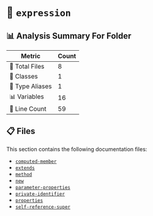 # 📁 `expression`

## 📊 Analysis Summary For Folder

| Metric | Count |
|--------|-------|
| 📁 Total Files | 8 |
| 🧱 Classes | 1 |
| 📑 Type Aliases | 1 |
| 📊 Variables | 16 |
| 🔢 Line Count | 59 |


## 📋 Files

This section contains the following documentation files:

- [`computed-member`](./computed-member.md)
- [`extends`](./extends.md)
- [`method`](./method.md)
- [`new`](./new.md)
- [`parameter-properties`](./parameter-properties.md)
- [`private-identifier`](./private-identifier.md)
- [`properties`](./properties.md)
- [`self-reference-super`](./self-reference-super.md)